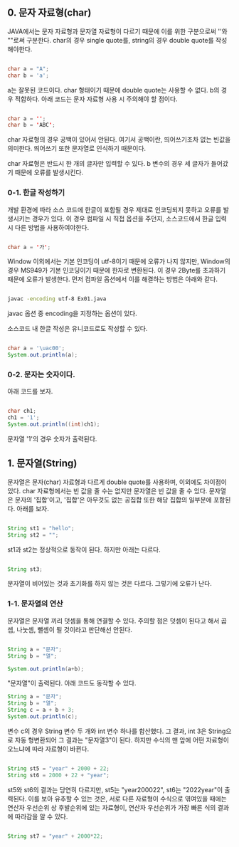 
## 0. 문자 자료형(char)


JAVA에서는 문자 자료형과 문자열 자료형이 다르기 때문에 이를 위한 구분으로써 ''와 ""로써 구분한다. char의 경우 single quote를, string의 경우 double quote를 작성해야한다.

``` java

char a = "A";
char b = 'a';

```

a는 잘못된 코드이다. char 형태이기 때문에 double quote는 사용할 수 없다. b의 경우 적합하다. 아래 코드는 문자 자료형 사용 시 주의해야 할 점이다.

``` java

char a = '';
char b = 'ABC';

```

char 자료형의 경우 공백이 있어서 안된다. 여기서 공백이란, 띄어쓰기조차 없는 빈값을 의미한다. 띄어쓰기 또한 문자열로 인식하기 때문이다.

char 자료형은 반드시 한 개의 글자만 입력할 수 있다. b 변수의 경우 세 글자가 들어갔기 때문에 오류를 발생시킨다.


### 0-1.  한글 작성하기

개발 환경에 따라 소스 코드에 한글이 포함될 경우 제대로 인코딩되지 못하고 오류를 발생시키는 경우가 있다. 이 경우 컴파일 시 직접 옵션을 주던지, 소스코드에서 한글 입력 시 다른 방법을 사용하여야한다.

``` java

char a = '가';

```

Window 이외에서는 기본 인코딩이 utf-8이기 때문에 오류가 나지 않지만, Window의 경우 MS949가 기본 인코딩이기 때문에 한자로 변환된다. 이 경우 2Byte를 초과하기 때문에 오류가 발생한다. 먼저 컴파일 옵션에서 이를 해결하는 방법은 아래와 같다.

``` bash

javac -encoding utf-8 Ex01.java

```

javac 옵션 중 encoding을 지정하는 옵션이 있다.

소스코드 내 한글 작성은 유니코드로도 작성할 수 있다.

```java

char a = '\uac00';
System.out.println(a);

```


### 0-2. 문자는 숫자이다.

아래 코드를 보자.

```java

char ch1;
ch1 = '1';
System.out.println((int)ch1);

```

문자열 '1'의 경우 숫자가 출력된다. 


## 1. 문자열(String)

문자열은 문자(char) 자료형과 다르게 double quote를 사용하며, 이외에도 차이점이 있다. char 자료형에서는 빈 값을 줄 수는 없지만 문자열은 빈 값을 줄 수 있다. 문자열은 문자의 '집합'이고, '집합'은 아무것도 없는 공집합 또한 해당 집합의 일부분에 포함된다. 아래를 보자.

``` java

String st1 = "hello";
String st2 = "";

```

st1과 st2는 정상적으로 동작이 된다. 하지만 아래는 다르다.

``` java

String st3;

```

문자열이 비어있는 것과 초기화를 하지 않는 것은 다르다. 그렇기에 오류가 난다.


### 1-1. 문자열의 연산

문자열은 문자열 끼리 덧셈을 통해 연결할 수 있다. 주의할 점은 덧셈이 된다고 해서 곱셉, 나눗셈, 뺄셈이 될 것이라고 판단해선 안된다.

```java

String a = "문자";
String b = "열";

System.out.println(a+b);

```

"문자열"이 출력된다. 아래 코드도 동작할 수 있다.

``` java
String a = "문자";
String b = "열";
String c = a + b + 3;
System.out.println(c);

```

변수 c의 경우 String 변수 두 개와 int 변수 하나를 합산했다. 그 결과, int 3은 String으로 자동 형변환되어 그 결과는 "문자열3"이 된다.  하지만 수식의 맨 앞에 어떤 자료형이 오느냐에 따라 자료형이 바뀐다.

``` java

String st5 = "year" + 2000 + 22;
String st6 = 2000 + 22 + "year";

```

st5와 st6의 결과는 당연히 다르지만, st5는 "year200022", st6는 "2022year"이 출력된다. 이를 보아 유추할 수 있는 것은, 서로 다른 자료형이 수식으로 엮여있을 때에는 연산자 우선순위 상 후발순위에 있는 자료형이, 연산자 우선순위가 가장 빠른 식의 결과에  따라감을 알 수 있다.

```java

String st7 = "year" + 2000*22;

```